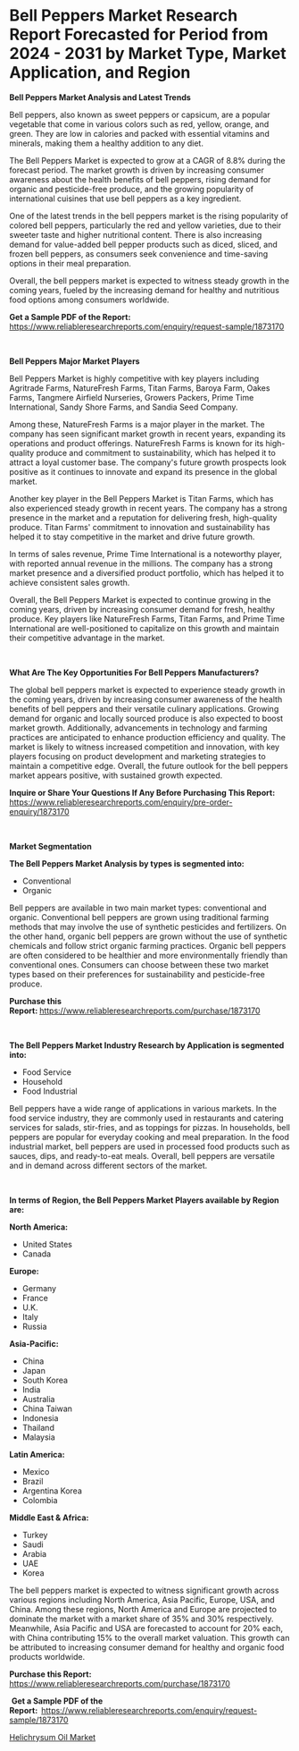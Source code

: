 <p><h1>Bell Peppers Market Research Report Forecasted for Period from 2024 -  2031 by Market Type, Market Application, and Region</h1></p><p><strong>Bell Peppers Market Analysis and Latest Trends</strong></p>
<p><p>Bell peppers, also known as sweet peppers or capsicum, are a popular vegetable that come in various colors such as red, yellow, orange, and green. They are low in calories and packed with essential vitamins and minerals, making them a healthy addition to any diet.</p><p>The Bell Peppers Market is expected to grow at a CAGR of 8.8% during the forecast period. The market growth is driven by increasing consumer awareness about the health benefits of bell peppers, rising demand for organic and pesticide-free produce, and the growing popularity of international cuisines that use bell peppers as a key ingredient.</p><p>One of the latest trends in the bell peppers market is the rising popularity of colored bell peppers, particularly the red and yellow varieties, due to their sweeter taste and higher nutritional content. There is also increasing demand for value-added bell pepper products such as diced, sliced, and frozen bell peppers, as consumers seek convenience and time-saving options in their meal preparation.</p><p>Overall, the bell peppers market is expected to witness steady growth in the coming years, fueled by the increasing demand for healthy and nutritious food options among consumers worldwide.</p></p>
<p><strong>Get a Sample PDF of the Report:&nbsp;</strong> <a href="https://www.reliableresearchreports.com/enquiry/request-sample/1873170">https://www.reliableresearchreports.com/enquiry/request-sample/1873170</a></p>
<p>&nbsp;</p>
<p><strong>Bell Peppers Major Market Players</strong></p>
<p><p>Bell Peppers Market is highly competitive with key players including Agritrade Farms, NatureFresh Farms, Titan Farms, Baroya Farm, Oakes Farms, Tangmere Airfield Nurseries, Growers Packers, Prime Time International, Sandy Shore Farms, and Sandia Seed Company. </p><p>Among these, NatureFresh Farms is a major player in the market. The company has seen significant market growth in recent years, expanding its operations and product offerings. NatureFresh Farms is known for its high-quality produce and commitment to sustainability, which has helped it to attract a loyal customer base. The company's future growth prospects look positive as it continues to innovate and expand its presence in the global market.</p><p>Another key player in the Bell Peppers Market is Titan Farms, which has also experienced steady growth in recent years. The company has a strong presence in the market and a reputation for delivering fresh, high-quality produce. Titan Farms' commitment to innovation and sustainability has helped it to stay competitive in the market and drive future growth.</p><p>In terms of sales revenue, Prime Time International is a noteworthy player, with reported annual revenue in the millions. The company has a strong market presence and a diversified product portfolio, which has helped it to achieve consistent sales growth.</p><p>Overall, the Bell Peppers Market is expected to continue growing in the coming years, driven by increasing consumer demand for fresh, healthy produce. Key players like NatureFresh Farms, Titan Farms, and Prime Time International are well-positioned to capitalize on this growth and maintain their competitive advantage in the market.</p></p>
<p>&nbsp;</p>
<p><strong>What Are The Key Opportunities For Bell Peppers Manufacturers?</strong></p>
<p><p>The global bell peppers market is expected to experience steady growth in the coming years, driven by increasing consumer awareness of the health benefits of bell peppers and their versatile culinary applications. Growing demand for organic and locally sourced produce is also expected to boost market growth. Additionally, advancements in technology and farming practices are anticipated to enhance production efficiency and quality. The market is likely to witness increased competition and innovation, with key players focusing on product development and marketing strategies to maintain a competitive edge. Overall, the future outlook for the bell peppers market appears positive, with sustained growth expected.</p></p>
<p><strong>Inquire or Share Your Questions If Any Before Purchasing This Report:</strong> <a href="https://www.reliableresearchreports.com/enquiry/pre-order-enquiry/1873170">https://www.reliableresearchreports.com/enquiry/pre-order-enquiry/1873170</a></p>
<p>&nbsp;</p>
<p><strong>Market Segmentation</strong></p>
<p><strong>The Bell Peppers Market Analysis by types is segmented into:</strong></p>
<p><ul><li>Conventional</li><li>Organic</li></ul></p>
<p><p>Bell peppers are available in two main market types: conventional and organic. Conventional bell peppers are grown using traditional farming methods that may involve the use of synthetic pesticides and fertilizers. On the other hand, organic bell peppers are grown without the use of synthetic chemicals and follow strict organic farming practices. Organic bell peppers are often considered to be healthier and more environmentally friendly than conventional ones. Consumers can choose between these two market types based on their preferences for sustainability and pesticide-free produce.</p></p>
<p><strong>Purchase this Report:&nbsp;</strong><a href="https://www.reliableresearchreports.com/purchase/1873170">https://www.reliableresearchreports.com/purchase/1873170</a></p>
<p>&nbsp;</p>
<p><strong>The Bell Peppers Market Industry Research by Application is segmented into:</strong></p>
<p><ul><li>Food Service</li><li>Household</li><li>Food Industrial</li></ul></p>
<p><p>Bell peppers have a wide range of applications in various markets. In the food service industry, they are commonly used in restaurants and catering services for salads, stir-fries, and as toppings for pizzas. In households, bell peppers are popular for everyday cooking and meal preparation. In the food industrial market, bell peppers are used in processed food products such as sauces, dips, and ready-to-eat meals. Overall, bell peppers are versatile and in demand across different sectors of the market.</p></p>
<p>&nbsp;</p>
<p><strong>In terms of Region, the Bell Peppers Market Players available by Region are:</strong></p>
<p>
    <p> <strong> North America: </strong>
        <ul>
            <li>United States</li>
            <li>Canada</li>
        </ul>
        </p> 
    <p> <strong> Europe: </strong>
        <ul>
            <li>Germany</li>
            <li>France</li>
            <li>U.K.</li>
            <li>Italy</li>
            <li>Russia</li>
        </ul>
        </p> 
    <p> <strong> Asia-Pacific: </strong>
        <ul>
            <li>China</li>
            <li>Japan</li>
            <li>South Korea</li>
            <li>India</li>
            <li>Australia</li>
            <li>China Taiwan</li>
            <li>Indonesia</li>
            <li>Thailand</li>
            <li>Malaysia</li>
        </ul>
        </p> 
    <p> <strong> Latin America: </strong>
        <ul>
            <li>Mexico</li>
            <li>Brazil</li>
            <li>Argentina Korea</li>
            <li>Colombia</li>
        </ul>
        </p> 
    <p> <strong> Middle East & Africa: </strong>
        <ul>
            <li>Turkey</li>
            <li>Saudi</li>
            <li>Arabia</li>
            <li>UAE</li>
            <li>Korea</li>
        </ul>
    </p>
    </p>
<p><p>The bell peppers market is expected to witness significant growth across various regions including North America, Asia Pacific, Europe, USA, and China. Among these regions, North America and Europe are projected to dominate the market with a market share of 35% and 30% respectively. Meanwhile, Asia Pacific and USA are forecasted to account for 20% each, with China contributing 15% to the overall market valuation. This growth can be attributed to increasing consumer demand for healthy and organic food products worldwide.</p></p>
<p><strong>Purchase this Report: </strong><a href="https://www.reliableresearchreports.com/purchase/1873170">https://www.reliableresearchreports.com/purchase/1873170</a></p>
<p>&nbsp;<strong>Get a Sample PDF of the Report:&nbsp;&nbsp;</strong><a href="https://www.reliableresearchreports.com/enquiry/request-sample/1873170">https://www.reliableresearchreports.com/enquiry/request-sample/1873170</a></p>
<p><strong></strong></p>
<p><p><a href="https://glittery-fuchsia-86a.notion.site/Helichrysum-Oil-Market-Size-Growth-Outlook-from-2024-to-2031-projecting-at-Market-s-Trends-Analysi-1dcbff29bacc462fbdfd762f1f714aef">Helichrysum Oil Market</a></p></p>